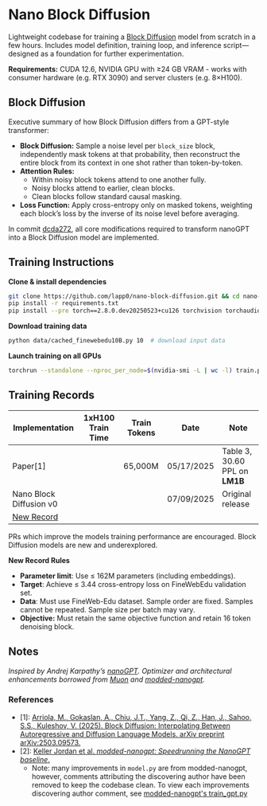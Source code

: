 # Nano Block Diffusion

Lightweight codebase for training a [Block Diffusion](https://arxiv.org/abs/2503.09573) model from scratch in a few hours. Includes model definition, training loop, and inference script—designed as a foundation for further experimentation.

**Requirements:** CUDA 12.6, NVIDIA GPU with ≥24 GB VRAM - works with consumer hardware (e.g. RTX 3090) and server clusters (e.g. 8×H100).

## Block Diffusion
Executive summary of how Block Diffusion differs from a GPT-style transformer:
- **Block Diffusion:** Sample a noise level per `block_size` block, independently mask tokens at that probability, then reconstruct the entire block from its context in one shot rather than token-by-token.
- **Attention Rules:**
  - Within noisy block tokens attend to one another fully.
  - Noisy blocks attend to earlier, clean blocks.
  - Clean blocks follow standard causal masking.
- **Loss Function:** Apply cross-entropy only on masked tokens, weighting each block’s loss by the inverse of its noise level before averaging.

In commit [dcda272](https://github.com/lapp0/nano-block-diffusion/commit/dcda272db1606ac41623cce5f8dec7b1b8215f51), all core modifications required to transform nanoGPT into a Block Diffusion model are implemented.


## Training Instructions
**Clone & install dependencies**
```bash
git clone https://github.com/lapp0/nano-block-diffusion.git && cd nano-block-diffusion
pip install -r requirements.txt
pip install --pre torch==2.8.0.dev20250523+cu126 torchvision torchaudio --index-url https://download.pytorch.org/whl/nightly/cu126 --upgrade
```

**Download training data**
```bash
python data/cached_finewebedu10B.py 10  # download input data
```

**Launch training on all GPUs**
```bash
torchrun --standalone --nproc_per_node=$(nvidia-smi -L | wc -l) train.py
```

## Training Records

| Implementation                                                   | 1xH100 Train Time | Train Tokens | Date       | Note                           |
|------------------------------------------------------------------|-------------------|--------------|------------|--------------------------------|
| Paper[1]                                                        |                   | 65,000M      | 05/17/2025 | Table 3, 30.60 PPL on **LM1B** |
| Nano Block Diffusion v0                                          |                   |              | 07/09/2025 | Original release               |
| [New Record](https://github.com/lapp0/nano-block-diffusion/pulls) |                   |              |            |                                |

PRs which improve the models training performance are encouraged. Block Diffusion models are new and underexplored.

**New Record Rules**
* **Parameter limit**: Use ≤ 162M parameters (including embeddings).
* **Target**: Achieve ≤ 3.44 cross-entropy loss on FineWebEdu validation set.
* **Data**: Must use FineWeb-Edu dataset. Sample order are fixed. Samples cannot be repeated. Sample size per batch may vary.
* **Objective:** Must retain the same objective function and retain 16 token denoising block.

## Notes

_Inspired by Andrej Karpathy’s [nanoGPT](https://github.com/karpathy/nanoGPT).
Optimizer and architectural enhancements borrowed from [Muon](https://github.com/KellerJordan/Muon) and [modded-nanogpt](https://github.com/KellerJordan/modded-nanogpt)._

### References

- [1]: [Arriola, M., Gokaslan, A., Chiu, J.T., Yang, Z., Qi, Z., Han, J., Sahoo, S.S., Kuleshov, V. (2025). Block Diffusion: Interpolating Between Autoregressive and Diffusion Language Models. arXiv preprint arXiv:2503.09573.](https://arxiv.org/abs/2503.09573)
- [2]: [Keller Jordan et al. *modded-nanogpt: Speedrunning the NanoGPT baseline*.](https://github.com/KellerJordan/modded-nanogpt/)
  - Note: many improvements in `model.py` are from modded-nanogpt, however, comments attributing the discovering author have been removed to keep the codebase clean. To view each improvements discovering author comment, see [modded-nanogpt's train_gpt.py](https://github.com/KellerJordan/modded-nanogpt/blob/master/train_gpt.py)



